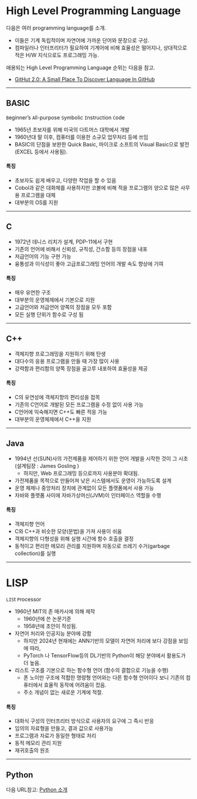 # High Level Programming Language

다음은 여러 programming language를 소개.

* 이들은 기계 독립적이며 자연어에 가까운 단어와 문장으로 구성.
* 컴파일러나 인터프리터가 필요하여 기계어에 비해 효율성은 떨어지나, 상대적으로 적은 H/W 지식으로도 프로그래밍 가능.

애용되는 High Level Programming Language 순위는 다음을 참고.

* [GitHut 2.0: A Small Place To Discover Language In GitHub](https://madnight.github.io/githut/#/pushes/2023/4)

---

## BASIC

`B`eginner’s `A`ll-purpose `S`ymbolic `I`nstruction `C`ode

* 1965년 초보자를 위해 미국의 다트머스 대학에서 개발
* 1960년대 말 이후, 컴퓨터를 이용한 소규모 업무처리 등에 쓰임
* BASIC의 단점을 보완한 Quick Basic, 마이크로 소프트의 Visual Basic으로 발전(EXCEL 등에서 사용됨).

#### 특징

* 초보자도 쉽게 배우고, 다양한 작업을 할 수 있음
* Cobol과 같은 대화체를 사용하지만 코볼에 비해 적을 프로그램의 양으로 많은 사무용 프로그램을  대체
* 대부분의 OS를 지원  

---

## C

* 1972년 데니스 리치가 설계, PDP-11에서 구현
* 기존의 언어에 비해서 신뢰성, 규칙성, 간소함 등의 장점을 내포
* 저급언어의 기능 구현 가능
* 융통성과 이식성이 좋아 고급프로그래밍 언어의 개발 속도 향상에 기여

#### 특징

* 매우 유연한 구조
* 대부분의 운영체제에서 기본으로 지원
* 고급언어와 저급언어 양쪽의 장점을 모두 포함
* 모든 실행 단위가 함수로 구성 됨

---

## C++

* 객체지향 프로그래밍을 지원하기 위해 탄생
* 대다수의 응용 프로그램을 만들 때 가장 많이 사용
* 강력함과 편리함의 양쪽 장점을 골고루 내포하여 효율성을 제공

#### 특징

* C의 유연성에 객체지향의 편리성을 접목
* 기존의 C언어로 개발된 모든 프로그램을 수정 없이 사용 가능
* C언어에 익숙해지면 C++도 빠른 적응 가능
* 대부분의 운영체제에서 C++을 지원

---

## Java

* 1994년 선(SUN)사의 가전제품을 제어하기 위한 언어 개발을 시작한 것이 그 시초 (설계팀장 : James Gosling )
    * 하지만, Web 프로그래밍 등으로까지 사용분야 확대됨.
* 가전제품을 목적으로 만들어져 낮은 시스템에서도 운영이 가능하도록 설계
* 운영 체제나 중앙처리 장치에 관계없이 모든 플랫폼에서 사용 가능
* 자바와 플랫폼 사이에 자바가상머신(JVM)이 인터페이스 역할을 수행

#### 특징

* 객체지향 언어
* C와 C++과 비슷한 모양(문법)을 가져 사용이 쉬움
* 객체지향의 다형성을 위해 실행 시간에 함수 호출을 결정
* 동적이고 편리한 메모리 관리를 지원하며 자동으로 쓰레기 수거(garbage collection)를 실행

----

# LISP

`LIS`t `P`rocessor

* 1960년 MIT의 존 매카시에 의해 제작 
    * 1960년에 쓴 논문기준
    * 1958년에 초안이 작성됨.
* 자연어 처리와 인공지능 분야에 강함
    * 하지만 2024년 현재에는 ANN기반의 모델이 자연어 처리에 보다 강점을 보임에 따라,
    * PyTorch 나 TensorFlow등의 DL기반의 Python이 해당 분야에서 활용도가 더 높음.
* 리스트 구조를 기본으로 하는 함수형 언어 (함수의 결합으로 기능을 수행)
    * 폰 노이만 구조에 적합한 명령형 언어와는 다른 함수형 언어이다 보니 기존의 컴퓨터에서 효율적 동작에 어려움이 컸음.
    * 주소 개념이 없는 새로운 기계에 적절.

#### 특징

* 대화식 구성의 인터프리터 방식으로 사용자의 요구에 그 즉시 반응
* 임의의 자료형을 만들고, 결과 값으로 사용가능
* 프로그램과 자료가 동일한 형태로 처리
* 동적 메모리 관리 지원 
* 재귀호출의 원조

---

## Python

다음 URL참고: [Python 소개](https://dsaint31.tistory.com/512)

